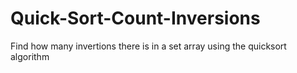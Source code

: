 # Quick-Sort-Count-Inversions

Find how many invertions there is in a set array using the quicksort algorithm
